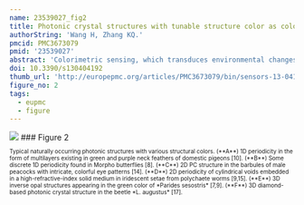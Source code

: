 ```yaml
---
name: 23539027_fig2
title: Photonic crystal structures with tunable structure color as colorimetric sensors.
authorString: 'Wang H, Zhang KQ.'
pmcid: PMC3673079
pmid: '23539027'
abstract: 'Colorimetric sensing, which transduces environmental changes into visible color changes, provides a simple yet powerful detection mechanism that is well-suited to the development of low-cost and low-power sensors. A new approach in colorimetric sensing exploits the structural color of photonic crystals (PCs) to create environmentally-influenced color-changeable materials. PCs are composed of periodic dielectrics or metallo-dielectric nanostructures that affect the propagation of electromagnetic waves (EM) by defining the allowed and forbidden photonic bands. Simultaneously, an amazing variety of naturally occurring biological systems exhibit iridescent color due to the presence of PC structures throughout multi-dimensional space. In particular, some kinds of the structural colors in living organisms can be reversibly changed in reaction to external stimuli. Based on the lessons learned from natural photonic structures, some specific examples of PCs-based colorimetric sensors are presented in detail to demonstrate their unprecedented potential in practical applications, such as the detections of temperature, pH, ionic species, solvents, vapor, humidity, pressure and biomolecules. The combination of the nanofabrication technique, useful design methodologies inspired by biological systems and colorimetric sensing will lead to substantial developments in low-cost, miniaturized and widely deployable optical sensors.'
doi: 10.3390/s130404192
thumb_url: 'http://europepmc.org/articles/PMC3673079/bin/sensors-13-04192f2.gif'
figure_no: 2
tags:
  - eupmc
  - figure
---
```

<img src='http://europepmc.org/articles/PMC3673079/bin/sensors-13-04192f2.jpg' style='max-height: 300px'>
### Figure 2
<p style='font-size: 10px;'>Typical naturally occurring photonic structures with various structural colors. (**A**) 1D periodicity in the form of multilayers existing in green and purple neck feathers of domestic pigeons [<xref ref-type="bibr" rid="b10-sensors-13-04192">10</xref>]. (**B**) Some discrete 1D periodicity found in Morpho butterflies [<xref ref-type="bibr" rid="b8-sensors-13-04192">8</xref>]. (**C**) 2D PC structure in the barbules of male peacocks with intricate, colorful eye patterns [<xref ref-type="bibr" rid="b14-sensors-13-04192">14</xref>]. (**D**) 2D periodicity of cylindrical voids embedded in a high-refractive-index solid medium in iridescent setae from polychaete worms [<xref ref-type="bibr" rid="b9-sensors-13-04192">9</xref>,<xref ref-type="bibr" rid="b15-sensors-13-04192">15</xref>]. (**E**) 3D inverse opal structures appearing in the green color of *Parides sesostris* [<xref ref-type="bibr" rid="b7-sensors-13-04192">7</xref>,<xref ref-type="bibr" rid="b9-sensors-13-04192">9</xref>]. (**F**) 3D diamond-based photonic crystal structure in the beetle *L. augustus* [<xref ref-type="bibr" rid="b17-sensors-13-04192">17</xref>].</p>